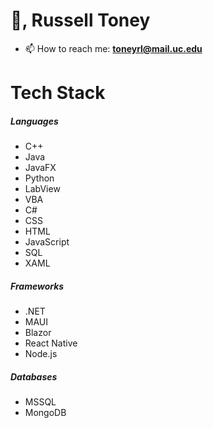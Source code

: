 # 👋, Russell Toney
- 📫 How to reach me: **toneyrl@mail.uc.edu**

# Tech Stack

##### Languages
- C++
- Java
- JavaFX
- Python
- LabView
- VBA
- C#
- CSS
- HTML
- JavaScript
- SQL
- XAML

##### Frameworks
- .NET
- MAUI
- Blazor
- React Native
- Node.js

##### Databases
- MSSQL
- MongoDB
